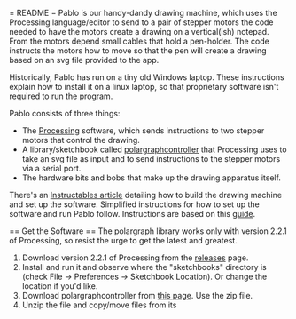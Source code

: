 = README =
Pablo is our handy-dandy drawing machine, which uses the Processing language/editor to send to a pair of stepper motors the code needed to have the motors create a drawing on a vertical(ish) notepad. From the motors depend small cables that hold a pen-holder. The code instructs the motors how to move so that the pen will create a drawing based on an svg file provided to the app.

Historically, Pablo has run on a tiny old Windows laptop. These instructions explain how to install it on a linux laptop, so that proprietary software isn't required to run the program.

Pablo consists of three things:

* The [Processing](https://processing.org) software, which sends instructions to two stepper motors that control the drawing.
* A library/sketchbook called [polargraphcontroller](https://github.com/euphy/polargraphcontroller) that Processing uses to take an svg file as input and to send instructions to the stepper motors via a serial port.
* The hardware bits and bobs that make up the drawing apparatus itself. 

There's an [Instructables article](https://www.instructables.com/Polargraph-Drawing-Machine/) detailing how to build the drawing machine and set up the software. Simplified instructions for how to set up the software and run Pablo follow. Instructions are based on this [guide](https://github.com/euphy/polargraph/wiki/Running-the-controller-from-source-code).

== Get the Software ==
The polargraph library works only with version 2.2.1 of Processing, so resist the urge to get the latest and greatest. 

1. Download version 2.2.1 of Processing from the [releases](https://processing.org/releases) page. 
2. Install and run it and observe where the "sketchbooks" directory is (check File -> Preferences -> Sketchbook Location). Or change the location if you'd like.
3. Download polargraphcontroller from [this page](https://github.com/euphy/polargraphcontroller/releases/tag/2017-11-01-20-30). Use the zip file.
4. Unzip the file and copy/move files from its
